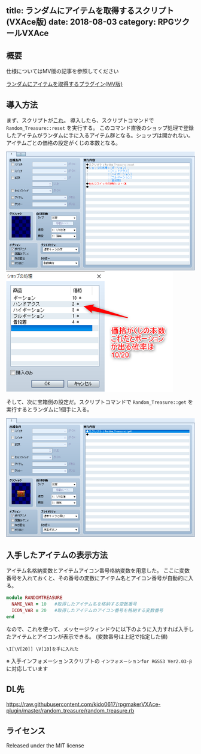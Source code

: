 title: ランダムにアイテムを取得するスクリプト(VXAce版)
date: 2018-08-03
category: RPGツクールVXAce
---

## 概要

仕様についてはMV版の記事を参照してください

[ランダムにアイテムを取得するプラグイン(MV版)](/rpgmaker/2017-04-17-random-treasure)

## 導入方法

まず、スクリプトが[これ](https://raw.githubusercontent.com/kido0617/rpgmakerVXAce-plugin/master/random_treasure/random_treasure.rb)。
導入したら、スクリプトコマンドで `Random_Treasure::reset` を実行する。
このコマンド直後のショップ処理で登録したアイテムがランダムに手に入るアイテム群となる。ショップは開かれない。
アイテムごとの価格の設定がくじの本数となる。

![アイテム群の設定](/img/2018-08-03-random-treasure-vxace/reset.png)
![出現確率](/img/2018-08-03-random-treasure-vxace/rate.png)


そして、次に宝箱側の設定だ。スクリプトコマンドで `Random_Treasure::get` を実行するとランダムに1個手に入る。

![ランダムに1個取得](/img/2018-08-03-random-treasure-vxace/get.png)


## 入手したアイテムの表示方法

アイテム名格納変数とアイテムアイコン番号格納変数を用意した。
ここに変数番号を入れておくと、その番号の変数にアイテム名とアイコン番号が自動的に入る。

```ruby
module RANDOMTREASURE
  NAME_VAR = 10   #取得したアイテム名を格納する変数番号
  ICON_VAR = 20   #取得したアイテムのアイコン番号を格納する変数番号
end

```
なので、これを使って、メッセージウィンドウに以下のように入力すれば入手したアイテムとアイコンが表示できる。
(変数番号は上記で指定した値)
```
\I[\V[20]] \V[10]を手に入れた
```

※ 入手インフォメーションスクリプトの `インフォメーションfor RGSS3 Ver2.03-β` に対応しています

## DL先

<https://raw.githubusercontent.com/kido0617/rpgmakerVXAce-plugin/master/random_treasure/random_treasure.rb>


## ライセンス

Released under the MIT license